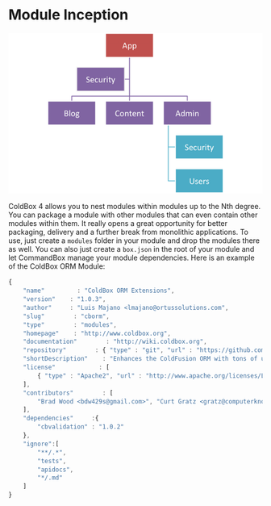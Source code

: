 # Module Inception

![](../../.gitbook/assets/modules.png)

ColdBox 4 allows you to nest modules within modules up to the Nth degree. You can package a module with other modules that can even contain other modules within them. It really opens a great opportunity for better packaging, delivery and a further break from monolithic applications. To use, just create a `modules` folder in your module and drop the modules there as well. You can also just create a `box.json` in the root of your module and let CommandBox manage your module dependencies. Here is an example of the ColdBox ORM Module:

```javascript
{
    "name"         : "ColdBox ORM Extensions",
    "version"    : "1.0.3",
    "author"     : "Luis Majano <lmajano@ortussolutions.com",
    "slug"        : "cborm",
    "type"        : "modules",
    "homepage"    : "http://www.coldbox.org",
    "documentation"        : "http://wiki.coldbox.org",
    "repository"        : { "type" : "git", "url" : "https://github.com/ColdBox/cbox-cborm" },
    "shortDescription"    : "Enhances the ColdFusion ORM with tons of utilities.",
    "license"            : [
        { "type" : "Apache2", "url" : "http://www.apache.org/licenses/LICENSE-2.0.html" }
    ],
    "contributors"        : [
        "Brad Wood <bdw429s@gmail.com>", "Curt Gratz <gratz@computerknowhow.com>", "Joel Watson <existdissolve@gmail.com>"
    ],
    "dependencies"     :{
        "cbvalidation" : "1.0.2"
    },
    "ignore":[
        "**/.*",
        "tests",
        "apidocs",
        "*/.md"
    ]
}
```


